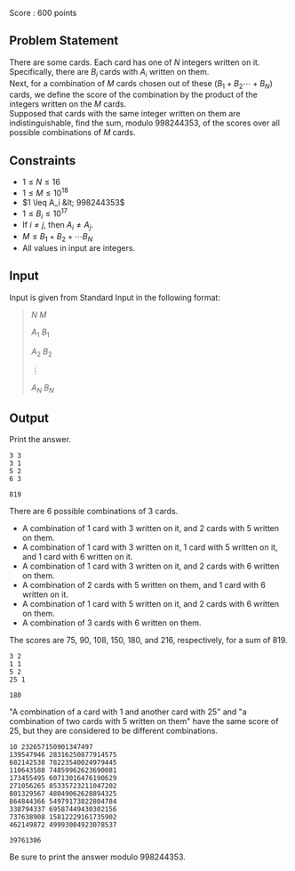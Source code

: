Score : $600$ points

## Problem Statement

There are some cards.  Each card has one of $N$ integers written on it.
Specifically, there are $B_i$ cards with $A_i$ written on them.<br>
Next, for a combination of $M$ cards chosen out of these $(B_1+B_2\cdots +B_N)$ cards, 
we define the score of the combination by the product of the integers written on the $M$ cards.<br>
Supposed that cards with the same integer written on them are indistinguishable,
find the sum, modulo $998244353$, of the scores over all possible combinations of $M$ cards.

## Constraints

- $1 \leq N \leq 16$
- $1 \leq M \leq 10^{18}$
- $1 \leq A_i &lt; 998244353$
- $1 \leq B_i \leq 10^{17}$
- If $i\neq j$, then $A_i \neq A_j$.
- $M\leq B_1+B_2+\cdots B_N$
- All values in input are integers.

## Input

Input is given from Standard Input in the following format:

> $N$ $M$
> 
> $A_1$ $B_1$
> 
> $A_2$ $B_2$
> 
> $\vdots$
> 
> $A_N$ $B_N$

## Output

Print the answer.

```input1
3 3
3 1
5 2
6 3
```

```output1
819
```

There are $6$ possible combinations of $3$ cards.

- A combination of $1$ card with $3$ written on it, and $2$ cards with $5$ written on them.
- A combination of $1$ card with $3$ written on it, $1$ card with $5$ written on it, and $1$ card with $6$ written on it.
- A combination of $1$ card with $3$ written on it, and $2$ cards with $6$ written on them.
- A combination of $2$ cards with $5$ written on them, and $1$ card with $6$ written on it.
- A combination of $1$ card with $5$ written on it, and $2$ cards with $6$ written on them.
- A combination of $3$ cards with $6$ written on them.

The scores are $75$, $90$, $108$, $150$, $180$, and $216$, respectively, for a sum of $819$.

```input2
3 2
1 1
5 2
25 1
```

```output2
180
```

"A combination of a card with $1$ and another card with $25$" and "a combination of two cards with $5$ written on them" have the same score of $25$, but they are considered to be different combinations.

```input3
10 232657150901347497
139547946 28316250877914575
682142538 78223540024979445
110643588 74859962623690081
173455495 60713016476190629
271056265 85335723211047202
801329567 48049062628894325
864844366 54979173822804784
338794337 69587449430302156
737638908 15812229161735902
462149872 49993004923078537
```

```output3
39761306
```

Be sure to print the answer modulo $998244353$.